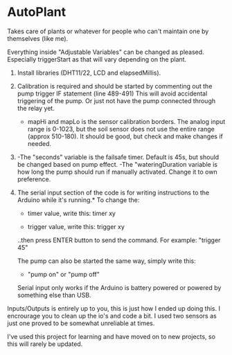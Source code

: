# AutoPlant
Takes care of plants or whatever for people who can't maintain one by themselves (like me).  


  Everything inside "Adjustable Variables" can be changed as pleased.
  Especially triggerStart as that will vary depending on the plant. 

  1. Install libraries (DHT11/22, LCD and elapsedMillis). 

  2. Calibration is required and should be started by commenting out the pump trigger IF statement (line 489-491) 
     This will avoid accidental triggering of the pump. Or just not have the pump connected through the relay yet. 

     - mapHi and mapLo is the sensor calibration borders. The analog input range is 0-1023, but the soil sensor
       does not use the entire range (approx 510-180). It should be good, but check and make changes if needed. 
  
  4. -The "seconds" variable is the failsafe timer. Default is 45s, but should be changed based on pump effect.
     -The "wateringDuration variable is how long the pump should run if manually activated. Change it to own preference. 

  5. The serial input section of the code is for writing instructions to the Arduino while it's running.* 
     To change the:

     * timer value,   write this: timer xy
     
     * trigger value, write this: trigger xy

     ..then press ENTER button to send the command. For example: "trigger 45"

     The pump can also be started the same way, simply write this:  
     * "pump on" or "pump off"

     Serial input only works if the Arduino is battery powered or powered by something else than USB. 

Inputs/Outputs is entirely up to you, this is just how I ended up doing this. I encrourage you to clean up the io's and code a bit. 
I used two sensors as just one proved to be somewhat unreliable at times. 

I've used this project for learning and have moved on to new projects, so this will rarely be updated. 
